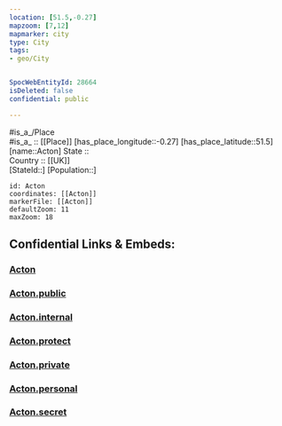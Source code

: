 ```yaml
---
location: [51.5,-0.27] 
mapzoom: [7,12] 
mapmarker: city 
type: City
tags:
- geo/City


SpocWebEntityId: 28664
isDeleted: false
confidential: public

---
```

#is_a_/Place  
#is_a_ :: [[Place]] 
[has_place_longitude::-0.27] 
[has_place_latitude::51.5] 
[name::Acton] 
State ::  
Country :: [[UK]]  
[StateId::] 
[Population::] 



```leaflet
id: Acton
coordinates: [[Acton]] 
markerFile: [[Acton]] 
defaultZoom: 11 
maxZoom: 18
```


## Confidential Links & Embeds: 

### [Acton](/_Standards/Earth/Continent/Europe/Europe~North/UK/England/Regions~England/London,Greater/cities~GreaterLondon/Ealing/Acton.md) 

### [Acton.public](/_public/Earth/Continent/Europe/Europe~North/UK/England/Regions~England/London,Greater/cities~GreaterLondon/Ealing/Acton.public.md) 

### [Acton.internal](/_internal/Earth/Continent/Europe/Europe~North/UK/England/Regions~England/London,Greater/cities~GreaterLondon/Ealing/Acton.internal.md) 

### [Acton.protect](/_protect/Earth/Continent/Europe/Europe~North/UK/England/Regions~England/London,Greater/cities~GreaterLondon/Ealing/Acton.protect.md) 

### [Acton.private](/_private/Earth/Continent/Europe/Europe~North/UK/England/Regions~England/London,Greater/cities~GreaterLondon/Ealing/Acton.private.md) 

### [Acton.personal](/_personal/Earth/Continent/Europe/Europe~North/UK/England/Regions~England/London,Greater/cities~GreaterLondon/Ealing/Acton.personal.md) 

### [Acton.secret](/_secret/Earth/Continent/Europe/Europe~North/UK/England/Regions~England/London,Greater/cities~GreaterLondon/Ealing/Acton.secret.md)

